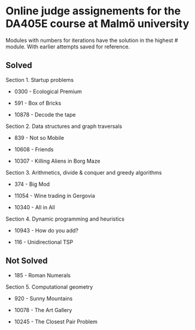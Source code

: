 # Online judge assignements for the DA405E course at Malmö university

Modules with numbers for iterations have the solution in the highest # module. With earlier attempts saved for reference.

## Solved 
Section 1. Startup problems

- 0300 - Ecological Premium

- 591 - Box of Bricks

- 10878 - Decode the tape

Section 2. Data structures and graph traversals

- 839 - Not so Mobile

- 10608 - Friends

- 10307 - Killing Aliens in Borg Maze

Section 3. Arithmetics, divide & conquer and greedy algorithms

- 374 - Big Mod

- 11054 - Wine trading in Gergovia

- 10340 - All in All

Section 4. Dynamic programming and heuristics

- 10943 - How do you add?

- 116 - Unidirectional TSP
## Not Solved 

- 185 - Roman Numerals

Section 5. Computational geometry

- 920 - Sunny Mountains

- 10078 - The Art Gallery

- 10245 - The Closest Pair Problem
